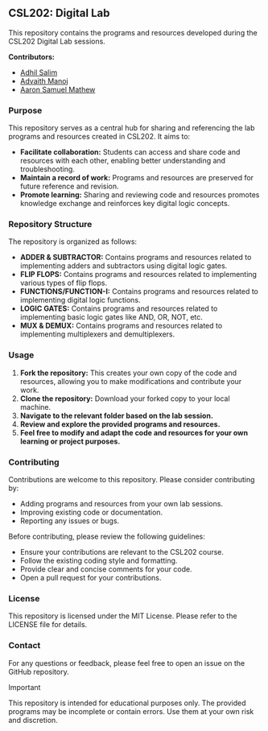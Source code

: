 ## CSL202: Digital Lab

This repository contains the programs and resources developed during the CSL202 Digital Lab sessions.

**Contributors:**

- [Adhil Salim](https://github.com/adhilsalim)
- [Advaith Manoj](https://github.com/Advaith-dev)
- [Aaron Samuel Mathew](https://github.com/AaronSMathew)

### Purpose

This repository serves as a central hub for sharing and referencing the lab programs and resources created in CSL202. It aims to:

- **Facilitate collaboration:** Students can access and share code and resources with each other, enabling better understanding and troubleshooting.
- **Maintain a record of work:** Programs and resources are preserved for future reference and revision.
- **Promote learning:** Sharing and reviewing code and resources promotes knowledge exchange and reinforces key digital logic concepts.

### Repository Structure

The repository is organized as follows:

- **ADDER & SUBTRACTOR:** Contains programs and resources related to implementing adders and subtractors using digital logic gates.
- **FLIP FLOPS:** Contains programs and resources related to implementing various types of flip flops.
- **FUNCTIONS/FUNCTION-I:** Contains programs and resources related to implementing digital logic functions.
- **LOGIC GATES:** Contains programs and resources related to implementing basic logic gates like AND, OR, NOT, etc.
- **MUX & DEMUX:** Contains programs and resources related to implementing multiplexers and demultiplexers.

### Usage

1. **Fork the repository:** This creates your own copy of the code and resources, allowing you to make modifications and contribute your work.
2. **Clone the repository:** Download your forked copy to your local machine.
3. **Navigate to the relevant folder based on the lab session.**
4. **Review and explore the provided programs and resources.**
5. **Feel free to modify and adapt the code and resources for your own learning or project purposes.**

### Contributing

Contributions are welcome to this repository. Please consider contributing by:

- Adding programs and resources from your own lab sessions.
- Improving existing code or documentation.
- Reporting any issues or bugs.

Before contributing, please review the following guidelines:

- Ensure your contributions are relevant to the CSL202 course.
- Follow the existing coding style and formatting.
- Provide clear and concise comments for your code.
- Open a pull request for your contributions.

### License

This repository is licensed under the MIT License. Please refer to the LICENSE file for details.

### Contact

For any questions or feedback, please feel free to open an issue on the GitHub repository.

> [!IMPORTANT]  
> This repository is intended for educational purposes only. The provided programs may be incomplete or contain errors. Use them at your own risk and discretion.
